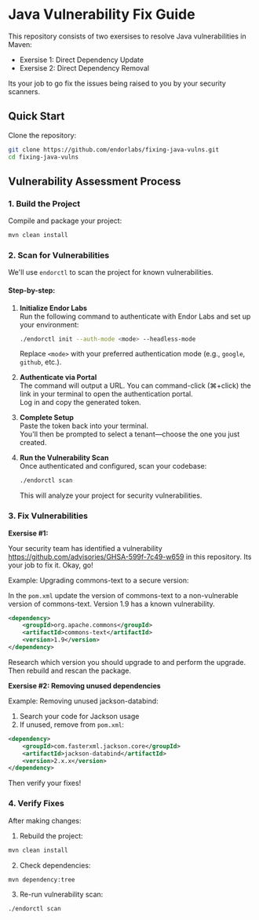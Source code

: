 # Java Vulnerability Fix Guide

This repository consists of two exersises to resolve Java vulnerabilities in Maven:

- Exersise 1: Direct Dependency Update
- Exersise 2: Direct Dependency Removal

Its your job to go fix the issues being raised to you by your security scanners.

## Quick Start

Clone the repository:

```bash
git clone https://github.com/endorlabs/fixing-java-vulns.git
cd fixing-java-vulns
```

## Vulnerability Assessment Process

### 1. Build the Project

Compile and package your project:

```bash
mvn clean install
```

### 2. Scan for Vulnerabilities

We'll use `endorctl` to scan the project for known vulnerabilities.

#### Step-by-step:

1. **Initialize Endor Labs**  
   Run the following command to authenticate with Endor Labs and set up your environment:
   ```bash
   ./endorctl init --auth-mode <mode> --headless-mode
   ```
   Replace `<mode>` with your preferred authentication mode (e.g., `google`, `github`, etc.).

2. **Authenticate via Portal**  
   The command will output a URL. You can command-click (⌘+click) the link in your terminal to open the authentication portal.  
   Log in and copy the generated token.

3. **Complete Setup**  
   Paste the token back into your terminal.  
   You'll then be prompted to select a tenant—choose the one you just created.

4. **Run the Vulnerability Scan**  
   Once authenticated and configured, scan your codebase:
   ```bash
   ./endorctl scan
   ```
   This will analyze your project for security vulnerabilities.

### 3. Fix Vulnerabilities

**Exersise #1:**

Your security team has identified a vulnerability https://github.com/advisories/GHSA-599f-7c49-w659 in this repository. Its your job to fix it. Okay, go!


Example: Upgrading commons-text to a secure version:

In the `pom.xml` update the version of commons-text to a non-vulnerable version of commons-text. Version 1.9 has a known vulnerability. 

```xml
<dependency>
    <groupId>org.apache.commons</groupId>
    <artifactId>commons-text</artifactId>
    <version>1.9</version>
</dependency>
```

Research which version you should upgrade to and perform the upgrade. Then rebuild and rescan the package.


**Exersise #2: Removing unused dependencies**

Example: Removing unused jackson-databind:

1. Search your code for Jackson usage
2. If unused, remove from `pom.xml`:
   
```xml
<dependency>
    <groupId>com.fasterxml.jackson.core</groupId>
    <artifactId>jackson-databind</artifactId>
    <version>2.x.x</version>
</dependency>
```

Then verify your fixes!

### 4. Verify Fixes

After making changes:

1. Rebuild the project:

```bash
mvn clean install
```

2. Check dependencies:

```bash
mvn dependency:tree
```

3. Re-run vulnerability scan:

```bash
./endorctl scan
```
